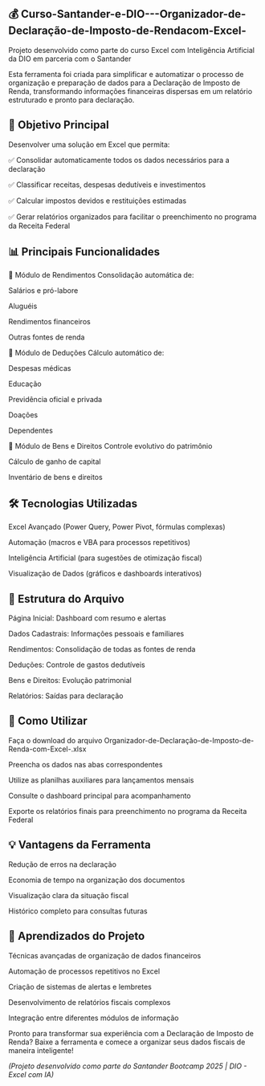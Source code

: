 ## 💰 Curso-Santander-e-DIO---Organizador-de-Declaração-de-Imposto-de-Rendacom-Excel-
Projeto desenvolvido como parte do curso Excel com Inteligência Artificial da DIO em parceria com o Santander

Esta ferramenta foi criada para simplificar e automatizar o processo de organização e preparação de dados para a Declaração de Imposto de Renda, transformando informações financeiras dispersas em um relatório estruturado e pronto para declaração.

## 🎯 Objetivo Principal
Desenvolver uma solução em Excel que permita:

✅ Consolidar automaticamente todos os dados necessários para a declaração

✅ Classificar receitas, despesas dedutíveis e investimentos

✅ Calcular impostos devidos e restituições estimadas

✅ Gerar relatórios organizados para facilitar o preenchimento no programa da Receita Federal

## 📊 Principais Funcionalidades

📌 Módulo de Rendimentos
Consolidação automática de:

Salários e pró-labore

Aluguéis

Rendimentos financeiros

Outras fontes de renda

📌 Módulo de Deduções
Cálculo automático de:

Despesas médicas

Educação

Previdência oficial e privada

Doações

Dependentes

📌 Módulo de Bens e Direitos
Controle evolutivo do patrimônio

Cálculo de ganho de capital

Inventário de bens e direitos

## 🛠 Tecnologias Utilizadas
Excel Avançado (Power Query, Power Pivot, fórmulas complexas)

Automação (macros e VBA para processos repetitivos)

Inteligência Artificial (para sugestões de otimização fiscal)

Visualização de Dados (gráficos e dashboards interativos)

## 📂 Estrutura do Arquivo
Página Inicial: Dashboard com resumo e alertas

Dados Cadastrais: Informações pessoais e familiares

Rendimentos: Consolidação de todas as fontes de renda

Deduções: Controle de gastos dedutíveis

Bens e Direitos: Evolução patrimonial

Relatórios: Saídas para declaração

## 🚀 Como Utilizar
Faça o download do arquivo Organizador-de-Declaração-de-Imposto-de-Renda-com-Excel-.xlsx

Preencha os dados nas abas correspondentes

Utilize as planilhas auxiliares para lançamentos mensais

Consulte o dashboard principal para acompanhamento

Exporte os relatórios finais para preenchimento no programa da Receita Federal

## 💡 Vantagens da Ferramenta
Redução de erros na declaração

Economia de tempo na organização dos documentos

Visualização clara da situação fiscal

Histórico completo para consultas futuras

## 📌 Aprendizados do Projeto
Técnicas avançadas de organização de dados financeiros

Automação de processos repetitivos no Excel

Criação de sistemas de alertas e lembretes

Desenvolvimento de relatórios fiscais complexos

Integração entre diferentes módulos de informação

Pronto para transformar sua experiência com a Declaração de Imposto de Renda? Baixe a ferramenta e comece a organizar seus dados fiscais de maneira inteligente!

*(Projeto desenvolvido como parte do Santander Bootcamp 2025 | DIO - Excel com IA)*
